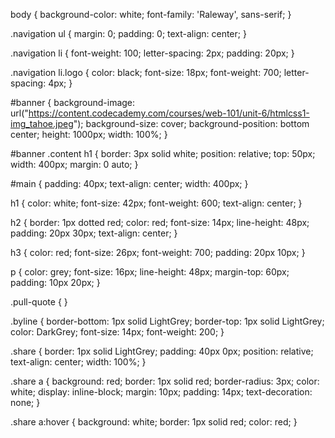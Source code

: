 body {
    background-color: white;
    font-family: 'Raleway', sans-serif;
  }
  
  .navigation ul {
    margin: 0;
    padding: 0;
    text-align: center;
  }
  
  .navigation li {
    font-weight: 100;
    letter-spacing: 2px;
    padding: 20px;
  }
  
  .navigation  li.logo {
    color: black;
    font-size: 18px;
    font-weight: 700;
    letter-spacing: 4px;
  }
  
  #banner {
    background-image: url("https://content.codecademy.com/courses/web-101/unit-6/htmlcss1-img_tahoe.jpeg");
    background-size: cover;
    background-position: bottom center;
    height: 1000px;
    width: 100%;
  }
  
  #banner .content h1 {
    border: 3px solid white;
    position: relative;
    top: 50px;
    width: 400px;
    margin: 0 auto;
  }
  
  #main {
    padding: 40px;
    text-align: center;
    width: 400px;
  }
  
  h1 {
    color: white;
    font-size: 42px;
    font-weight: 600;
    text-align: center;
  }
  
  h2 {
    border: 1px dotted red;
    color: red;
    font-size: 14px;
    line-height: 48px;
    padding: 20px 30px;
    text-align: center;
  }
  
  h3 {
    color: red;
    font-size: 26px;
    font-weight: 700;
    padding: 20px 10px;
  }
  
  p {
    color: grey;
    font-size: 16px;
    line-height: 48px;
    margin-top: 60px;
    padding: 10px 20px;
  }
  
  .pull-quote {
  }
  
  .byline {
    border-bottom: 1px solid LightGrey;
    border-top: 1px solid LightGrey;
    color: DarkGrey;
    font-size: 14px;
    font-weight: 200;
  }
  
  .share {
    border: 1px solid LightGrey;
    padding: 40px 0px;
    position: relative;
    text-align: center;
    width: 100%;
  }
  
  .share a {
    background: red;
    border: 1px solid red;
    border-radius: 3px;
    color: white;
    display: inline-block;
    margin: 10px;
    padding: 14px;
    text-decoration: none;
  }
  
  .share a:hover {
    background: white;
    border: 1px solid red;
    color: red;
  }
